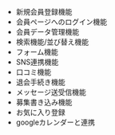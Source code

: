 - 新規会員登録機能
- 会員ページへのログイン機能
- 会員データ管理機能
- 検索機能/並び替え機能
- フォーム機能
- SNS連携機能
- 口コミ機能
- 退会手続き機能
- メッセージ送受信機能
- 募集書き込み機能
- お気に入り登録
- googleカレンダーと連携